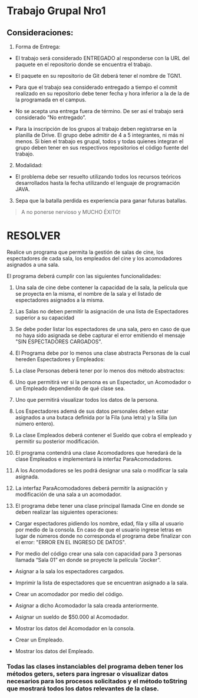 # Trabajo Grupal Nro1

## Consideraciones:

1. Forma de Entrega:

- El trabajo será considerado ENTREGADO al responderse con la URL del paquete en el repositorio donde se encuentra el trabajo.

- El paquete en su repositorio de Git deberá tener el nombre de TGN1.

- Para que el trabajo sea considerado entregado a tiempo el commit realizado en su repositorio debe tener fecha y hora inferior a la de la de la programada en el campus.

- No se acepta una entrega fuera de término. De ser así el trabajo será considerado “No entregado”.

- Para la inscripción de los grupos al trabajo deben registrarse en la planilla de Drive.
  El grupo debe admitir de 4 a 5 integrantes, ni más ni menos.
  Si bien el trabajo es grupal, todos y todas quienes integran el grupo deben tener en sus respectivos repositorios el código fuente del trabajo.

2. Modalidad:

- El problema debe ser resuelto utilizando todos los recursos teóricos desarrollados hasta la fecha utilizando el lenguaje de programación JAVA.

3. Sepa que la batalla perdida es experiencia para ganar futuras batallas.

> A no ponerse nervioso y MUCHO ÉXITO!

# RESOLVER

Realice un programa que permita la gestión de salas de cine, los espectadores de cada sala, los empleados del cine y los acomodadores asignados a una sala.

El programa deberá cumplir con las siguientes funcionalidades:

1. Una sala de cine debe contener la capacidad de la sala, la película que se proyecta en la misma, el nombre de la sala y el listado de espectadores asignados a la misma.

1. Las Salas no deben permitir la asignación de una lista de Espectadores superior a su capacidad

1. Se debe poder listar los espectadores de una sala, pero en caso de que no haya sido asignada se debe capturar el error emitiendo el mensaje "SIN ESPECTADORES CARGADOS".

1. El Programa debe por lo menos una clase abstracta Personas de la cual hereden Espectadores y Empleados:

1. La clase Personas deberá tener por lo menos dos método abstractos:

1. Uno que permitirá ver si la persona es un Espectador, un Acomodador o un Empleado dependiendo de qué clase sea.

1. Uno que permitirá visualizar todos los datos de la persona.

1. Los Espectadores ademá de sus datos personales deben estar asignados a una butaca definida por la Fila (una letra) y la Silla (un número entero).

1. La clase Empleados deberá contener el Sueldo que cobra el empleado y permitir su posterior modificación.

1. El programa contendrá una clase Acomodadores que heredará de la clase Empleados e implementará la interfaz ParaAcomodadores.

1. A los Acomodadores se les podrá designar una sala o modificar la sala asignada.

1. La interfaz ParaAcomodadores deberá permitir la asignación y modificación de una sala a un acomodador.

1. El programa debe tener una clase principal llamada Cine en donde se deben realizar las siguientes operaciones:

- Cargar espectadores pidiendo los nombre, edad, fila y silla al usuario por medio de la consola. En caso de que el usuario ingrese letras en lugar de números donde no corresponda el programa debe finalizar con el error: "ERROR EN EL INGRESO DE DATOS".

- Por medio del código crear una sala con capacidad para 3 personas llamada “Sala 01” en donde se proyecte la película “Jocker”.

- Asignar a la sala los espectadores cargados.

- Imprimir la lista de espectadores que se encuentran asignado a la sala.

- Crear un acomodador por medio del código.

- Asignar a dicho Acomodador la sala creada anteriormente.

- Asignar un sueldo de $50.000 al Acomodador.

- Mostrar los datos del Acomodador en la consola.

- Crear un Empleado.

- Mostrar los datos del Empleado.

### Todas las clases instanciables del programa deben tener los métodos geters, seters para ingresar o visualizar datos necesarios para los procesos solicitados y el método toString que mostrará todos los datos relevantes de la clase.
